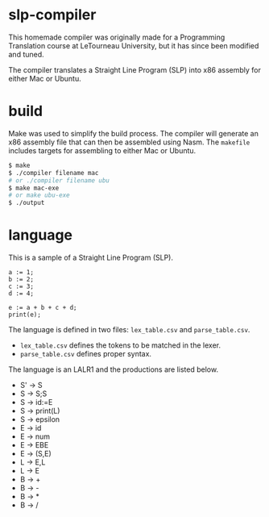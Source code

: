 # slp-compiler
This homemade compiler was originally made for a Programming Translation course at LeTourneau University, but it has since been modified and tuned.

The compiler translates a Straight Line Program (SLP) into x86 assembly for either Mac or Ubuntu.

# build
Make was used to simplify the build process. The compiler will generate an x86 assembly file that can then be assembled using Nasm. The ```makefile``` includes targets for assembling to either Mac or Ubuntu.

```bash
$ make
$ ./compiler filename mac
# or ./compiler filename ubu
$ make mac-exe
# or make ubu-exe
$ ./output
```

# language

This is a sample of a Straight Line Program (SLP).
```
a := 1;
b := 2;
c := 3;
d := 4;

e := a + b + c + d;
print(e);
```

The language is defined in two files: ```lex_table.csv``` and ```parse_table.csv```.
* ```lex_table.csv``` defines the tokens to be matched in the lexer.
* ```parse_table.csv``` defines proper syntax.

The language is an LALR1 and the productions are listed below.

* S' -> S
* S -> S;S
* S -> id:=E
* S -> print(L)
* S -> epsilon
* E -> id
* E -> num
* E -> EBE
* E -> (S,E)
* L -> E,L
* L -> E
* B -> +
* B -> -
* B -> *
* B -> /
